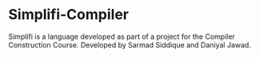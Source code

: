 # Simplifi-Compiler
Simplifi is a language developed as part of a project for the Compiler Construction Course. Developed by Sarmad Siddique and Daniyal Jawad.
